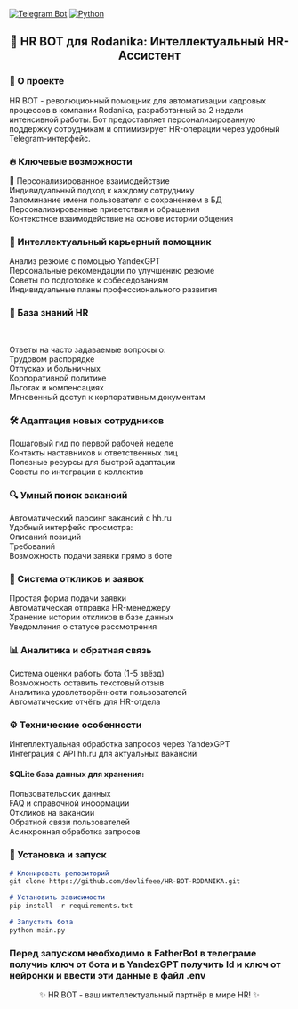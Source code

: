 [![Telegram Bot](https://img.shields.io/badge/Telegram-Bot-blue?logo=telegram)](https://core.telegram.org/bots)
[![Python](https://img.shields.io/badge/Python-3.10%2B-blue?logo=python)](https://python.org)

<h2 align="center">🚀 HR BOT для Rodanika: Интеллектуальный HR-Ассистент</h2>

<h3>🌟 О проекте</h3>
HR BOT - революционный помощник для автоматизации кадровых процессов в компании Rodanika, разработанный за 2 недели интенсивной работы. Бот предоставляет персонализированную поддержку сотрудникам и оптимизирует HR-операции через удобный Telegram-интерфейс.

<h3>🔥 Ключевые возможности</h3>

🤝 Персонализированное взаимодействие<br>
Индивидуальный подход к каждому сотруднику<br>
Запоминание имени пользователя с сохранением в БД<br>
Персонализированные приветствия и обращения<br>
Контекстное взаимодействие на основе истории общения<br>

<h3>💼 Интеллектуальный карьерный помощник</h3>

Анализ резюме с помощью YandexGPT<br>
Персональные рекомендации по улучшению резюме<br>
Советы по подготовке к собеседованиям<br>
Индивидуальные планы профессионального развития<br>

<h3>🧠 База знаний HR</h3><br>

Ответы на часто задаваемые вопросы о:<br>
Трудовом распорядке<br>
Отпусках и больничных<br>
Корпоративной политике<br>
Льготах и компенсациях<br>
Мгновенный доступ к корпоративным документам<br>

<h3>🛠 Адаптация новых сотрудников</h3>

Пошаговый гид по первой рабочей неделе<br>
Контакты наставников и ответственных лиц<br>
Полезные ресурсы для быстрой адаптации<br>
Советы по интеграции в коллектив<br>

<h3>🔍 Умный поиск вакансий</h3>

Автоматический парсинг вакансий с hh.ru<br>
Удобный интерфейс просмотра:<br>
Описаний позиций<br>
Требований<br>
Возможность подачи заявки прямо в боте

<h3>📨 Система откликов и заявок</h3>

Простая форма подачи заявки<br>
Автоматическая отправка HR-менеджеру<br>
Хранение истории откликов в базе данных<br>
Уведомления о статусе рассмотрения<br>

<h3>📊 Аналитика и обратная связь</h3>

Система оценки работы бота (1-5 звёзд)<br>
Возможность оставить текстовый отзыв<br>
Аналитика удовлетворённости пользователей<br>
Автоматические отчёты для HR-отдела<br>

<h3>⚙️ Технические особенности</h3>

Интеллектуальная обработка запросов через YandexGPT<br>
Интеграция с API hh.ru для актуальных вакансий<br>

<h4>SQLite база данных для хранения:</h4>
Пользовательских данных<br>
FAQ и справочной информации<br>
Откликов на вакансии<br>
Обратной связи пользователей<br>
Асинхронная обработка запросов<br>



<h3>🔧 Установка и запуск</h3>

```markdown
# Клонировать репозиторий
git clone https://github.com/devlifeee/HR-BOT-RODANIKA.git

# Установить зависимости
pip install -r requirements.txt

# Запустить бота
python main.py
```
<h3>Перед запуском необходимо в FatherBot в телеграме получиь ключ от бота и в YandexGPT получить Id и ключ от нейронки и ввести эти данные в файл .env</h3>

<div align="center">
✨ HR BOT - ваш интеллектуальный партнёр в мире HR! ✨
</div>
